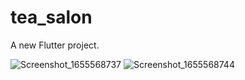 # tea_salon

A new Flutter project.

![Screenshot_1655568737](https://user-images.githubusercontent.com/82958658/175715190-27358dee-875a-4ffe-89f0-1cae9c1272ab.png)
![Screenshot_1655568744](https://user-images.githubusercontent.com/82958658/175715778-3aa12a8e-8ce4-46b3-be9a-f22bc2061b29.png)
